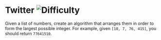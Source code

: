 # Twitter ![Difficulty](https://img.shields.io/badge/-MEDIUM-yellow)
	
Given a list of numbers, create an algorithm that arranges them in order to form the largest possible integer. For example, given `[10, 7, 76, 415]`, you should return `77641510`.
	
